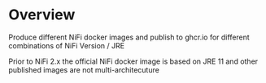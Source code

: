 # Overview

Produce different NiFi docker images and publish to ghcr.io for different combinations of NiFi Version / JRE

Prior to NiFi 2.x the official NiFi docker image is based on JRE 11 and other published images are not multi-architecuture
